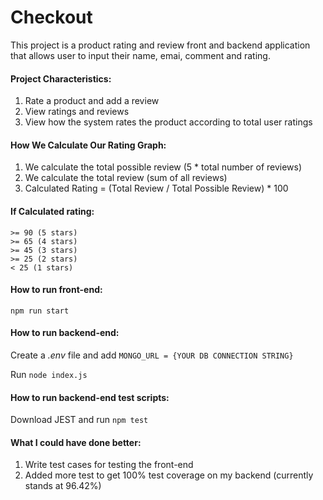 # Checkout

This project is a product rating and review front and backend application that allows user to input their name, emai, comment and rating.

#### Project Characteristics:
1. Rate a product and add a review
2. View ratings and reviews
3. View how the system rates the product according to total user ratings

#### How We Calculate Our Rating Graph:
1. We calculate the total possible review (5 * total number of reviews)
2. We calculate the total review (sum of all reviews)
3. Calculated Rating = (Total Review / Total Possible Review) * 100
#### If Calculated rating:
    >= 90 (5 stars)
    >= 65 (4 stars)
    >= 45 (3 stars)
    >= 25 (2 stars)
    < 25 (1 stars)


#### How to run front-end:
    npm run start

#### How to run backend-end:
Create a *.env* file and add `MONGO_URL = {YOUR DB CONNECTION STRING}`

Run `node index.js`

#### How to run backend-end test scripts:
Download JEST and run `npm test`

#### What I could have done better:
1. Write test cases for testing the front-end
2. Added more test to get 100% test coverage on my backend (currently stands at 96.42%)

